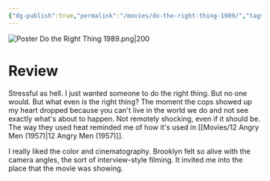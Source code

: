 ```yaml
---
{"dg-publish":true,"permalink":"/movies/do-the-right-thing-1989/","tags":["movies"],"created":"2023-12-04","updated":"2025-03-13"}
---
```



![Poster Do the Right Thing 1989.png|200](/img/user/Attachments/Poster%20Do%20the%20Right%20Thing%201989.png)

# Review

Stressful as hell. I just wanted someone to do the right thing. But no one would. But what even *is* the right thing? The moment the cops showed up my heart dropped because you can't live in the world we do and not see exactly what's about to happen. Not remotely shocking, even if it should be. The way they used heat reminded me of how it's used in [[Movies/12 Angry Men (1957)\|12 Angry Men (1957)]].

I really liked the color and cinematography. Brooklyn felt so alive with the camera angles, the sort of interview-style filming. It invited me into the place that the movie was showing.
